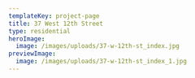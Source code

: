 ```yaml
---
templateKey: project-page
title: 37 West 12th Street
type: residential
heroImage:
  image: /images/uploads/37-w-12th-st_index.jpg
previewImage:
  image: /images/uploads/37-w-12th-st_index_1.jpg
---
```


